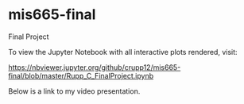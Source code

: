 # mis665-final
Final Project

To view the Jupyter Notebook with all interactive plots rendered, visit:

https://nbviewer.jupyter.org/github/crupp12/mis665-final/blob/master/Rupp_C_FinalProject.ipynb

Below is a link to my video presentation.

